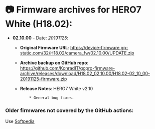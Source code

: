# 📷 Firmware archives for HERO7 White (H18.02):

- **02.10.00** - Date: *20191125*:
	- **Original Firmware URL**: https://device-firmware.gp-static.com/32/H18.02/camera_fw/02.10.00/UPDATE.zip
	- **Archive backup on GitHub repo**: https://github.com/KonradIT/gopro-firmware-archive/releases/download/H18.02_02.10.00/H18.02-02_10_00-20191125-firmware.zip
	- **Release Notes**:
            HERO7 White v2.10
			
			  * General bug fixes. 
			
			


### Older firmwares not covered by the GitHub actions:

Use [Softpedia](https://drivers.softpedia.com/dyn-search.php?search_term=Hero7&p_category=2)